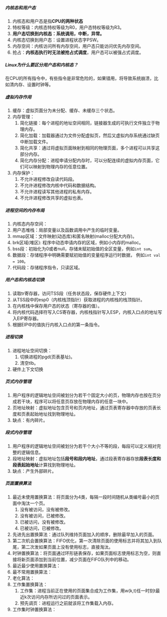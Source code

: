 ##### 内核态和用户态

1. 内核态和用户态是指**CPU的两种状态**
2. 特权等级：内核态特权等级为R0，用户态特权等级为R3。
3. **用户态切换到内核态：系统调用，中断，异常。**
4. 内核态切换到用户态：设置进程状态字PSW。
5. 内存空间：内核访问所有内存空间，用户态只能访问优先内存空间。
6. 抢占：**内核态执行时无法被抢占式调度**，用户态可以被强占式调度。

##### Linux为什么要区分用户态和内核态？

 在CPU的所有指令中，有些指令是非常危险的，如果错用，将导致系统崩溃，比如清内存、设置时钟等。

##### 虚拟内存作用

1. 缓存：虚拟页面分为未分配、缓存、未缓存三个状态。
2. 内存管理：
   1. 简化链接：每个进程的地址空间相同，链接器生成的可执行文件独立于物理内存。
   2. 简化加载：加载器通过为文件分配虚拟页，然后又虚拟内存系统通过缺页中断加载文件。
   3. 简化共享：通过将虚拟页面映射到相同的物理页面，多个进程可以共享这部分内存。
   4. 简化内存分配：进程申请分配内存时，可以分配连续的虚拟内存页面，它们可以映射到物理内存的任意位置。
3. 内存保护：
   1. 不允许进程修改自读代码段。
   2. 不允许进程修改内核中代码和数据结构。
   3. 不允许进程读写其他进程的私有内存。
   4. 不允许进程修改共享的虚拟也表。

##### 进程空间的内存布局

1. 内核态内存空间：
2. 用户态堆栈：局部变量以及函数调用中产生的临时变量。
3. mmap区域：文件映射(动态库)和匿名映射(malloc分配大内存)。
4. brk区域(堆区): 程序中动态申请内存的区域，例如小内存的malloc。
5. bss段：初始化为0或者null，存储未赋初始值的全区变量，例如`int sum`。
6. 数据段：存储程序中明确需要赋初始值的变量程序运行时数据， 例如`int val = 100`。
7. 代码段：存储程序指令，只读区域。

##### 用户态和内核态切换

1. 读取tr寄存器，访问TSS段（任务状态段，保存硬件上下文）
2. 从TSS段中的esp0（内核栈顶指针）获取进程的内核栈的栈顶指针。
3. 在内核栈中保存用户态的状态（寄存器的值）。
4. 将内核代码选择符写入CS寄存器，内核栈指针写入ESP，内核入口点的地址写入EIP寄存器。
5. 根据EIP中的值执行内核入口点的第一条指令。

##### 进程切换

1. 进程地址空间切换：
   1. 切换进程的pgd(页表基址)。
   2. 清空tlb。
2. 硬件上下文切换

##### 页式内存管理

1. 用户程序的逻辑地址空间被划分为若干个固定大小的页，物理内存也按在页分成若干块，程序可以将任意页存放在物理内存的任意一块中。
2. 页地址映射：虚拟地址包含页号和页内地址，通过页表寄存器中存放的页表长度和页表起始地址找到物理地址。
3. 缺点：有内碎片。

##### 段式内存管理

1. 用户程序的逻辑地址空间被划分为若干个大小不等的段，每段可以定义相对完整的逻辑信息。
2. 段地址映射：虚拟地址包括**段号和段内地址**，通过段表寄存器存放**段表长度和段表起始地址**计算找到物理地址。
3. 缺点：产生外部碎片。

##### 页面置换算法

1. 最近未使用置换算法：将页面分为4类，每隔一段时间随机从类编号最小的页面中淘汰一个页。
   1. 没有被访问，没有被修改。
   2. 没有被访问，已被修改。
   3. 已被访问，没有被修改。
   4. 已被访问，已被修改。
2. 先进先出置换算法：通过队列维持页面加入的顺序，删除最早加入的页面。
3. 第二次机会置换算法：FIFO优化，第一次清除页面的使用标志并将其加入到队尾，第二次发如果页面上没有使用标志，直接淘汰。
4. 时钟置换算法：将页面通过环形链表保存，如果页面标志使用标志为空，则直接将新页面添加到当前位置，减少页面在FIFO队列中的移动。
5. 最近最少使用置换算法：
6. 最不常用置换算法：
7. 老化算法：
8. 工作集置换算法：
   1. 工作集：进程当前正在使用的页面集合成为工作集，用w(k,t)任一时刻t最近k次访问内存所访问过的页面表示。
   2. 预先调页：进程运行之前就该将工作集载入内存。
9. 工作集时钟置换算法：
